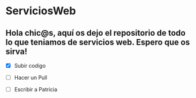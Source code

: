 # ServiciosWeb

## Hola chic@s, aquí os dejo el repositorio de todo lo que teniamos de servicios web. Espero que os sirva!

- [x] Subir codigo
- [ ] Hacer un Pull
- [ ] Escribir a Patricia

